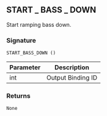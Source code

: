 ## START \_ BASS \_ DOWN

Start ramping bass down.


### Signature

`START_BASS_DOWN ()`


| Parameter | Description |
| --- | --- |
| int | Output Binding ID |


### Returns

`None`